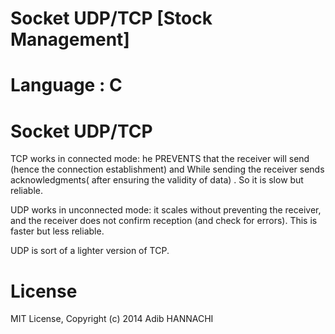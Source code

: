 
# Socket UDP/TCP [Stock Management]

# Language : C



# Socket UDP/TCP

TCP works in connected mode: he PREVENTS that the receiver will send (hence the connection establishment) and While sending the receiver sends acknowledgments( after ensuring the validity of data) .
So it is slow but reliable.

UDP works in unconnected mode: it scales without preventing the receiver, and the receiver does not confirm reception (and check for errors).
This is faster but less reliable.

UDP is sort of a lighter version of TCP.



# License
MIT License, Copyright (c) 2014 Adib HANNACHI
